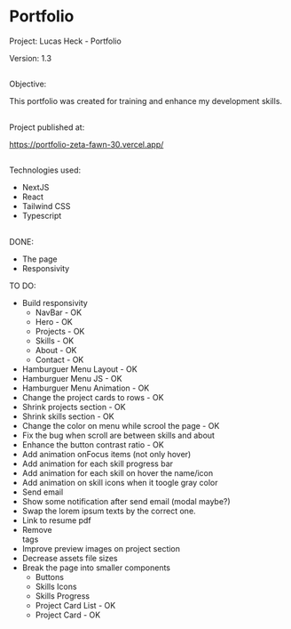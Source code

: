 # Portfolio

Project: Lucas Heck - Portfolio

Version: 1.3

##

Objective:

This portfolio was created for training and enhance my development skills.

##

Project published at:

https://portfolio-zeta-fawn-30.vercel.app/

##

Technologies used:

-   NextJS
-   React
-   Tailwind CSS
-   Typescript

##

DONE:

-   The page
-   Responsivity

TO DO:

-   Build responsivity
    -   NavBar - OK
    -   Hero - OK
    -   Projects - OK
    -   Skills - OK
    -   About - OK
    -   Contact - OK
-   Hamburguer Menu Layout - OK
-   Hamburguer Menu JS - OK
-   Hamburguer Menu Animation - OK
-   Change the project cards to rows - OK
-   Shrink projects section - OK
-   Shrink skills section - OK
-   Change the color on menu while scrool the page - OK
-   Fix the bug when scroll are between skills and about
-   Enhance the button contrast ratio - OK
-   Add animation onFocus items (not only hover)
-   Add animation for each skill progress bar
-   Add animation for each skill on hover the name/icon
-   Add animation on skill icons when it toogle gray color
-   Send email
-   Show some notification after send email (modal maybe?)
-   Swap the lorem ipsum texts by the correct one.
-   Link to resume pdf
-   Remove <br> tags
-   Improve preview images on project section
-   Decrease assets file sizes
-   Break the page into smaller components
    -   Buttons
    -   Skills Icons
    -   Skills Progress
    -   Project Card List - OK
    -   Project Card - OK
##